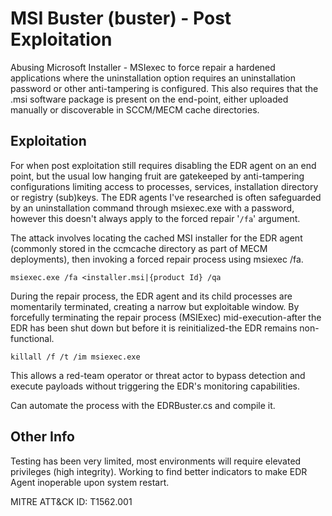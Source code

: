 # MSI Buster (buster) - Post Exploitation
Abusing Microsoft Installer - MSIexec to force repair a hardened applications where the uninstallation option requires an uninstallation password or other anti-tampering is configured. This also requires that the .msi software package is present on the end-point, either uploaded manually or discoverable in SCCM/MECM cache directories. 

## Exploitation
For when post exploitation still requires disabling the EDR agent on an end point, but the usual low hanging fruit are gatekeeped by anti-tampering configurations limiting access to processes, services, installation directory or registry (sub)keys. The EDR agents I've researched is often safeguarded by an uninstallation command through msiexec.exe with a password, however this doesn't always apply to the forced repair '`/fa`' argument. 

The attack involves locating the cached MSI installer for the EDR agent (commonly stored in the ccmcache directory as part of MECM deployments), then invoking a forced repair process using msiexec /fa. 

`msiexec.exe /fa <installer.msi|{product Id} /qa`

During the repair process, the EDR agent and its child processes are momentarily terminated, creating a narrow but exploitable window. By forcefully terminating the repair process (MSIExec) mid-execution-after the EDR has been shut down but before it is reinitialized-the EDR remains non-functional.

`killall /f /t /im msiexec.exe`

This allows a red-team operator or threat actor to bypass detection and execute payloads without triggering the EDR's monitoring capabilities. 

Can automate the process with the EDRBuster.cs and compile it. 

## Other Info
Testing has been very limited, most environments will require elevated privileges (high integrity). 
Working to find better indicators to make EDR Agent inoperable upon system restart. 

MITRE ATT&CK ID: T1562.001
